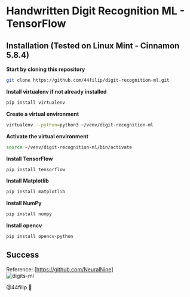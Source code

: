 # Handwritten Digit Recognition ML - TensorFlow

## Installation (Tested on Linux Mint - Cinnamon 5.8.4)

**Start by cloning this repository**
```bash
git clone https://github.com/44filip/digit-recognition-ml.git
```

**Install virtualenv if not already installed**
```bash
pip install virtualenv
```

**Create a virtual environment**
```bash
virtualenv --python=python3 ~/venv/digit-recognition-ml
```

**Activate the virtual environment**
```bash
source ~/venv/digit-recognition-ml/bin/activate
```

**Install TensorFlow**
```bash
pip install tensorflow
```

**Install Matplotlib**
```bash
pip install matplotlib
```

**Install NumPy**
```bash
pip install numpy
```

**Install opencv**
```bash
pip install opencv-python
```

## Success
Reference: [https://github.com/NeuralNine]
\
![digits-ml](https://github.com/S-Filip/digit-recognition-ml/assets/100999946/b17ca54c-a669-4e0e-b7a1-2b51a19c2803)

@44filip 👋

